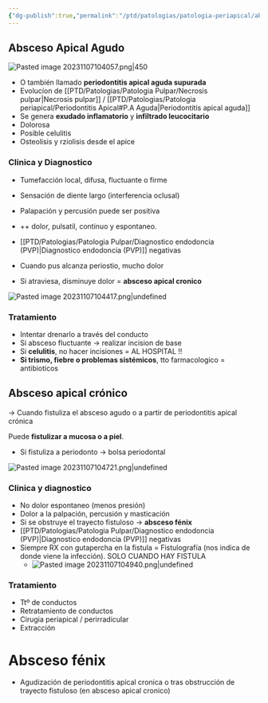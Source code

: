 ```yaml
---
{"dg-publish":true,"permalink":"/ptd/patologias/patologia-periapical/absceso-periapical/"}
---
```




## Absceso Apical Agudo

![Pasted image 20231107104057.png|450](/img/user/PTD/M%C3%A9dias/Pasted%20image%2020231107104057.png)

- O también llamado **periodontitis apical aguda supurada**
- Evolucíon de [[PTD/Patologias/Patologia Pulpar/Necrosis pulpar\|Necrosis pulpar]] / [[PTD/Patologias/Patologia periapical/Periodontitis Apical#P.A Aguda\|Periodontitis apical aguda]]
- Se genera **exudado inflamatorio** y **infiltrado leucocitario**
- Dolorosa
- Posible celulitis 
- Osteolisis y rziolisis desde el apice

### Clinica y Diagnostico

- Tumefacción local, difusa, fluctuante o firme
- Sensación de diente largo (interferencia oclusal)
- Palapación y percusión puede ser positiva
- ++ dolor, pulsatil, continuo y espontaneo.
- [[PTD/Patologias/Patologia Pulpar/Diagnostico endodoncia (PVP)\|Diagnostico endodoncia (PVP)]] negativas

- Cuando pus alcanza periostio, mucho dolor
- Si atraviesa, disminuye dolor = **absceso apical cronico**

![Pasted image 20231107104417.png|undefined](/img/user/PTD/M%C3%A9dias/Pasted%20image%2020231107104417.png)

### Tratamiento

- Intentar drenarlo a través del conducto
- Si absceso fluctuante -> realizar incision de base
- Si **celulitis**, no hacer incisiones = AL HOSPITAL !!
- **Si trismo, fiebre o problemas sistémicos**, tto farmacologico = antibioticos



## Absceso apical crónico

-> Cuando fistuliza el absceso agudo o a partir de periodontitis apical crónica

Puede **fistulizar a mucosa o a piel**.
- Si fistuliza a periodonto -> bolsa periodontal

![Pasted image 20231107104721.png|undefined](/img/user/PTD/M%C3%A9dias/Pasted%20image%2020231107104721.png)

### Clinica y diagnostico

- No dolor espontaneo (menos presión)
- Dolor a la palpación, percusión y masticación
- Si se obstruye el trayecto fistuloso -> **absceso fénix**
- [[PTD/Patologias/Patologia Pulpar/Diagnostico endodoncia (PVP)\|Diagnostico endodoncia (PVP)]] negativas
- Siempre RX con gutapercha en la fistula = Fistulografía (nos indica de donde viene la infección). SOLO CUANDO HAY FISTULA
	- ![Pasted image 20231107104940.png|undefined](/img/user/PTD/M%C3%A9dias/Pasted%20image%2020231107104940.png)
	


### Tratamiento

- Ttº de conductos 
- Retratamiento de conductos
- Cirugia periapical / perirradicular
- Extracción


# Absceso fénix

- Agudización de periodontitis apical cronica o tras obstrucción de trayecto fistuloso (en absceso apical cronico)